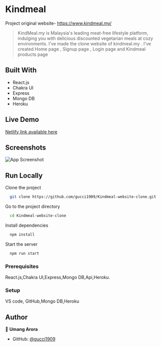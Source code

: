# Kindmeal

Project original website- https://www.kindmeal.my/
> KindMeal.my is Malaysia's leading meat-free lifestyle platform, indulging you with delicious discounted vegetarian meals at cozy environments. I've made the clone website of kindmeal.my . I've created Home page , Signup page , Login page and Kindmeal products page

## Built With

- React.js
- Chakra UI
- Express
- Mongo DB
- Heroku

## Live Demo 

[Netlify link available here](https://isnt-gucci1909-awesome.netlify.app/)

## Screenshots

![App Screenshot](http://res.cloudinary.com/dtdqzefvj/image/upload/v1670845814/gmklsruc1smiqva2soet.png)

## Run Locally

Clone the project

```bash
  git clone https://github.com/gucci1909/Kindmeal-website-clone.git
```

Go to the project directory

```bash
  cd Kindmeal-website-clone
```

Install dependencies

```bash
  npm install
```

Start the server

```bash
  npm run start
```



### Prerequisites
React.js,Chakra UI,Express,Mongo DB,Api,Heroku.

### Setup
VS code,
GitHub,Mongo DB,Heroku





## Author

👤 **Umang Arora**

- GitHub: [@gucci1909](https://github.com/gucci1909)
